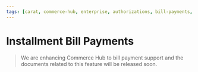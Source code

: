 ```yaml
---
tags: [carat, commerce-hub, enterprise, authorizations, bill-payments, installment-payments]
---
```



# Installment Bill Payments

<!-- theme: danger -->
> We are enhancing Commerce Hub to bill payment support and the documents related to this feature will be released soon.
